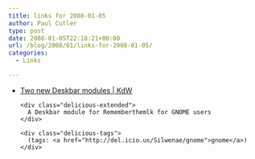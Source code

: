 ```yaml
---
title: links for 2008-01-05
author: Paul Cutler
type: post
date: 2008-01-05T22:18:21+00:00
url: /blog/2008/01/links-for-2008-01-05/
categories:
  - Links

---
```

<ul class="delicious">
  <li>
    <div class="delicious-link">
      <a href="http://www.k-d-w.org/node/29">Two new Deskbar modules | KdW</a>
    </div>
    
    <div class="delicious-extended">
      A Deskbar module for Rememberthemlk for GNOME users
    </div>
    
    <div class="delicious-tags">
      (tags: <a href="http://del.icio.us/Silwenae/gnome">gnome</a>)
    </div>
  </li>
</ul>